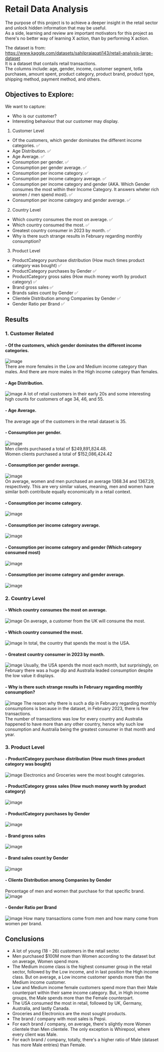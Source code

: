 # Retail Data Analysis
The purpose of this project is to achieve a deeper insight in the retail sector and unlock hidden information that may be useful.<br>
As a side, learning and review are important motivators for this project as there's no better way of learning X action, than by performing X action.

The dataset is from: https://www.kaggle.com/datasets/sahilprajapati143/retail-analysis-large-dataset<br>
It is a dataset that contails retail transactions.<br>
The columns include: age, gender, income, customer segment, totla purchases, amount spent, product category, product brand, product type, shipping method, payment method, and others.


## Objectives to Explore:
We want to capture:
- Who is our customer?
- Interesting behaviour that our customer may display.


1. Customer Level
- Of the customers, which gender dominates the different income categories. ✅
- Age Distribution. ✅
- Age Average. ✅
- Consumption per gender. ✅
- Consumption per gender average. ✅
- Consumption per income category. ✅
- Consumption per income category average. ✅
- Consumption per income category and gender (AKA. Which Gender consumes the most within their Income Category. It answers wheter rich women / men spend most). ✅
- Consumption per income category and gender average. ✅


2. Country Level
- Which country consumes the most on average. ✅
- Which country consumed the most. ✅
- Greatest country consumer  in 2023 by month. ✅
- Why is there such strange results in February regarding monthly consumption?

3. Product Level
- ProductCategory purchase distribution (How much times product category was bought) ✅
- ProductCategory purchases by Gender ✅
- ProductCategory gross sales (How much money worth by product category) ✅
- Brand gross sales ✅
- Brands sales count by Gender ✅
- Clientele Distribution among Companies by Gender ✅
- Gender Ratio per Brand ✅


## Results
### 1. Customer Related
#### - Of the customers, which gender dominates the different income categories.
![image](images/1a_gender_distribution_income.png)<br>
There are more females in the Low and Medium income category than males.
And there are more males in the High income category than females.
#### - Age Distribution. 
![image](images/1b_age_distribution.png)
A lot of retail customers in their early 20s and some interesting high counts for customers of age 34, 46, and 55.
#### - Age Average. 
The average age of the customers in the retail dataset is 35.
#### - Consumption per gender. 
![image](images/1d_consumption_per_gender.png)<br>
Men clients purchased a total of $249,891,824.48. <br>
Women clients purchased a total of $152,086,424.42
#### - Consumption per gender average. 
![image](images/1e_average_consumption_per_gender.png)<br>
On average, women and men purchased an average 1368.34 and 1367.29, respectively. This are very similar values, meaning, men and women have similar both contribute equally economically in a retail context.
#### - Consumption per income category. 
![image](images/1f_consumption_by_income_cat.png)
#### - Consumption per income category average. 
![image](images/1g_consumption_per_income_category_avg.png)
#### - Consumption per income category and gender (Which category consumed most)
![image](images/1h_total_consumption_gender_incomecategory.png)
#### - Consumption per income category and gender average. 
![image](images/1i_avg_consumption_gender_incomecategory.png)

### 2. Country Level
#### - Which country consumes the most on average. 
![image](images/2a_country_average_consumption.png)
On average, a customer from the UK will consume the most.
#### - Which country consumed the most. 
![image](images/2b_country_total_consumption.png)
In total, the country that spends the most is the USA.
#### - Greatest country consumer  in 2023 by month. 
![image](images/2c_max_monthly_spending.png)
Usually, the USA spends the most each month, but surprisingly, on February there was a huge dip and Australia leaded consumption despite the low value it displays.
#### - Why is there such strange results in February regarding monthly consumption?
![image](images/2d_why_of_the_february_dip.png)
The reason why there is such a dip in February regarding monthly consumptions is because in the dataset, in February 2023, there is few transactions. <br>
The number of transactions was low for every country and Australia happened to have more than any other country, hence why such low consumption and Australia being the greatest consumer in that month and year.

### 3. Product Level
#### - ProductCategory purchase distribution (How much times product category was bought) 
![image](images/3a_purchase_category.png)
Electronics and Groceries were the most bought categories.
#### - ProductCategory gross sales (How much money worth by product category) 
![image](images/3b_sales_category.png)
#### - ProductCategory purchases by Gender 
![image](images/3c_category_gender_distribution_purchases.png)
#### - Brand gross sales 
![image](images/3d_sales_per_brand.png)
#### - Brand sales count by Gender
![image](images/3e_purchase_count_distribution_by_gender.png)
#### - Cliente Distribution among Companies by Gender
Percentage of men and women that purchase for that specific brand.
![image](images/3f_clientele_distribution_companies_gender.png)<br>
#### - Gender Ratio per Brand
![image](images/3g_gender_ratio_brand.png)
How many transactions come from men and how many come from women per brand.

## Conclusions
- A lot of young (18 - 26) customers in the retail sector.
- Men purchased $100M more than Women according to the dataset but on average, Women spend more.
- The Medium income class is the highest consumer group in the retail sector, followed by the Low income, and in last position the High income class. But on average, a Low income customer spends more than the Medium income customer. 
- Low and Medium income female customers spend more than their Male counterpart within their same income category. But, in High income groups, the Male spends more than the Female counterpart.
- The USA consumed the most in retail, followed by UK, Germany, Australia, and lastly Canada.
- Groceries and Electronics are the most sought products.
- The brand / company with most sales is Pepsi.
- For each brand / company, on average, there's slightly more Women clientele than Men clientele. The only exception is Whirepool, where every client was Male.
- For each brand / company, totally, there's a higher ratio of Male (dataset has more Male entries) than Female.

